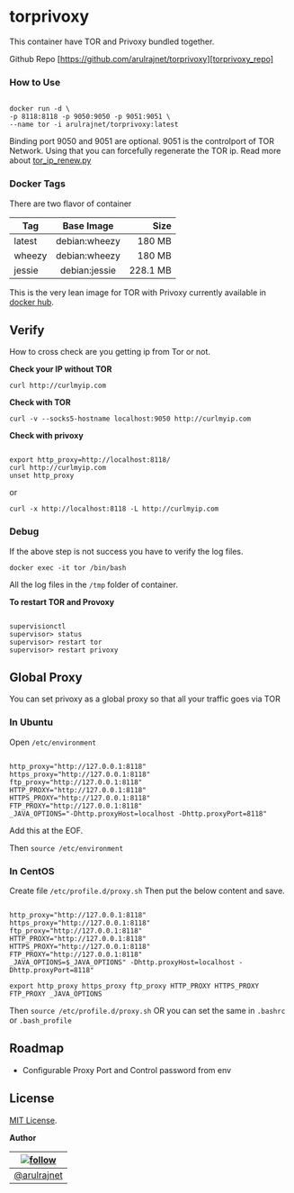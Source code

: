 torprivoxy
==========
This container have TOR and Privoxy bundled together.

Github Repo [https://github.com/arulrajnet/torprivoxy][torprivoxy_repo]

### How to Use

```

docker run -d \
-p 8118:8118 -p 9050:9050 -p 9051:9051 \
--name tor -i arulrajnet/torprivoxy:latest
```

Binding port 9050 and 9051 are optional. 9051 is the controlport of TOR Network. Using that you can forcefully regenerate the TOR ip. Read more about [tor_ip_renew.py][tor_ip_renew] 

### Docker Tags

There are two flavor of container 


| Tag    | Base Image    | Size     |
|--------|:-------------:|---------:|
| latest | debian:wheezy | 180 MB   |
| wheezy | debian:wheezy | 180 MB   |
| jessie | debian:jessie | 228.1 MB |


This is the very lean image for TOR with Privoxy currently available in [docker hub][docker_hub].

Verify
------

How to cross check are you getting ip from Tor or not.

__Check your IP without TOR__

```
curl http://curlmyip.com
```

__Check with TOR__

```
curl -v --socks5-hostname localhost:9050 http://curlmyip.com
```


__Check with privoxy__

```

export http_proxy=http://localhost:8118/
curl http://curlmyip.com
unset http_proxy
```

or

```
curl -x http://localhost:8118 -L http://curlmyip.com
```


### Debug

If the above step is not success you have to verify the log files.

```
docker exec -it tor /bin/bash
```

All the log files in the `/tmp` folder of container. 

**To restart TOR and Provoxy**

```

supervisionctl
supervisor> status
supervisor> restart tor
supervisor> restart privoxy
```

Global Proxy
------------

You can set privoxy as a global proxy so that all your traffic goes via TOR

### In Ubuntu

Open `/etc/environment`


```

http_proxy="http://127.0.0.1:8118"
https_proxy="http://127.0.0.1:8118"
ftp_proxy="http://127.0.0.1:8118"
HTTP_PROXY="http://127.0.0.1:8118"
HTTPS_PROXY="http://127.0.0.1:8118"
FTP_PROXY="http://127.0.0.1:8118"
_JAVA_OPTIONS="-Dhttp.proxyHost=localhost -Dhttp.proxyPort=8118"
```

Add this at the EOF.

Then `source /etc/environment`

### In CentOS

Create file `/etc/profile.d/proxy.sh` Then put the below content and save.

```

http_proxy="http://127.0.0.1:8118"
https_proxy="http://127.0.0.1:8118"
ftp_proxy="http://127.0.0.1:8118"
HTTP_PROXY="http://127.0.0.1:8118"
HTTPS_PROXY="http://127.0.0.1:8118"
FTP_PROXY="http://127.0.0.1:8118"
_JAVA_OPTIONS=$_JAVA_OPTIONS" -Dhttp.proxyHost=localhost -Dhttp.proxyPort=8118"

export http_proxy https_proxy ftp_proxy HTTP_PROXY HTTPS_PROXY FTP_PROXY _JAVA_OPTIONS

```


Then `source /etc/profile.d/proxy.sh` OR you can set the same in `.bashrc` or `.bash_profile`


Roadmap
-------

* Configurable Proxy Port and Control password from env

License
-------

[MIT License][mit_license]. 


**Author**

| [![follow][avatar]][twitterhandle] |
|---|
| [@arulrajnet][twitterhandle] |


[twitterhandle]: https://twitter.com/arulrajnet "Follow @arulrajnet on Twitter"
[avatar]: https://avatars0.githubusercontent.com/u/834529?s=70
[mit_license]: https://raw.githubusercontent.com/arulrajnet/torprivoxy/master/LICENSE
[torprivoxy_repo]:https://github.com/arulrajnet/torprivoxy
[docker_hub]: https://registry.hub.docker.com/u/arulrajnet/torprivoxy
[PyTorCtl]: https://github.com/aaronsw/pytorctl
[tor_ip_renew]: https://gist.github.com/arulrajnet/9df385cdb70d8a945686
